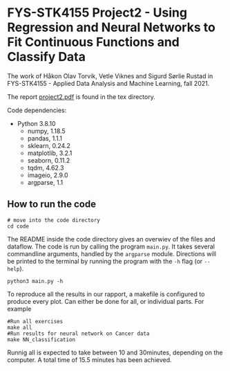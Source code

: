 # FYS-STK4155 Project2 - Using Regression and Neural Networks to Fit Continuous Functions and Classify Data
The work of Håkon Olav Torvik, Vetle Viknes and Sigurd Sørlie Rustad in FYS-STK4155 - Applied Data Analysis and Machine Learning, fall 2021.

The report [project2.pdf](https://github.com/sigurdru/FYS-STK4155/blob/main/project2/tex/project2.pdf) is found in the tex directory.

Code dependencies:
- Python 3.8.10
    - numpy, 1.18.5
    - pandas, 1.1.1
    - sklearn, 0.24.2
    - matplotlib, 3.2.1
    - seaborn, 0.11.2
    - tqdm, 4.62.3
    - imageio, 2.9.0
    - argparse, 1.1
## How to run the code
```
# move into the code directory
cd code
```

The README inside the code directory gives an overwiev of the files and dataflow. 
The code is run by calling the program `main.py`. It takes several commandline arguments,
handled by the `argparse` module. Directions will be printed to the terminal by
running the program with the `-h` flag (or `--help`).  
```
python3 main.py -h
```

To reproduce all the results in our rapport, a makefile is configured to produce every plot.
Can either be done for all, or individual parts. For example
```
#Run all exercises
make all       
#Run results for neural network on Cancer data
make NN_classification
```

Runnig all is expected to take between 10 and 30minutes, depending on the computer. A total time of 15.5 minutes has been achieved.
